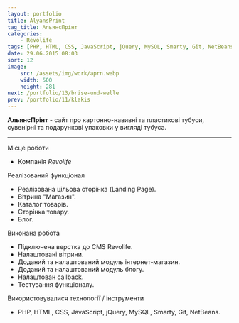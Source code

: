 ```yaml
---
layout: portfolio
title: AlyansPrint
tag_title: АльянсПрінт
categories:
    - Revolife
tags: [PHP, HTML, CSS, JavaScript, jQuery, MySQL, Smarty, Git, NetBeans]
date: 29.06.2015 08:03
sort: 12
image: 
    src: /assets/img/work/aprn.webp 
    width: 500
    height: 281
next: /portfolio/13/brise-und-welle
prev: /portfolio/11/klakis
---
```


**АльянсПрінт** - сайт про картонно-навивні та пластикові тубуси, сувенірні та подарункові упаковки у вигляді тубуса.

---

Місце роботи

* Компанія _Revolife_

Реалізований функціонал

* Реалізована цільова сторінка (Landing Page).
* Вітрина "Магазин".
* Каталог товарів.
* Сторінка товару.
* Блог.

Виконана робота

* Підключена верстка до CMS Revolife.
* Налаштовані вітрини.
* Доданий та налаштований модуль інтернет-магазин.
* Доданий та налаштований модуль блогу.
* Налаштован сallback.
* Тестування функціоналу.

Використовувалися технології / інструменти

* PHP, HTML, CSS, JavaScript, jQuery, MySQL, Smarty, Git, NetBeans.

